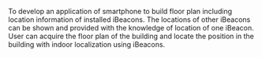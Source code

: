 To develop an application of smartphone to build floor plan including location information of installed iBeacons. The locations of other iBeacons can be shown and provided with the knowledge of location of one iBeacon. User can acquire the floor plan of the building and locate the position in the building with indoor localization using iBeacons.